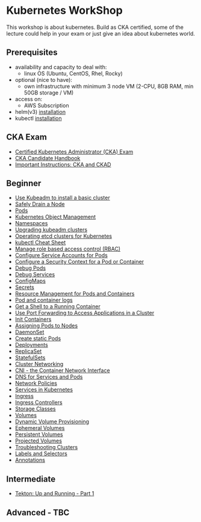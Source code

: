 # Kubernetes WorkShop

This workshop is about kubernetes. Build as CKA certified, some of the lecture could help in your exam or just give an idea about kubernetes world.


## Prerequisites

  - availability and capacity to deal with:
    - linux OS (Ubuntu, CentOS, Rhel, Rocky)
  - optional (nice to have):
    - own infrastructure with minimum 3 node VM (2-CPU, 8GB RAM, min 50GB storage / VM)
  - access on:
    - AWS Subscription
  - helm(v3) [installation](https://helm.sh/docs/intro/install)
  - kubectl [installation](https://kubernetes.io/docs/tasks/tools)


## CKA Exam

  - [Certified Kubernetes Administrator (CKA) Exam](https://training.linuxfoundation.org/certification/certified-kubernetes-administrator-cka/)
  - [CKA Candidate Handbook](https://docs.linuxfoundation.org/tc-docs/certification/lf-handbook2)
  - [Important Instructions: CKA and CKAD](https://docs.linuxfoundation.org/tc-docs/certification/tips-cka-and-ckad)


## Beginner

  - [Use Kubeadm to install a basic cluster](src/00-exam-k8s/README.md)
  - [Safely Drain a Node](https://kubernetes.io/docs/tasks/administer-cluster/safely-drain-node/)
  - [Pods](https://kubernetes.io/docs/concepts/workloads/pods/)
  - [Kubernetes Object Management](https://kubernetes.io/docs/concepts/overview/working-with-objects/object-management/)
  - [Namespaces](https://kubernetes.io/docs/concepts/overview/working-with-objects/namespaces/)
  - [Upgrading kubeadm clusters](https://kubernetes.io/docs/tasks/administer-cluster/kubeadm/kubeadm-upgrade/)
  - [Operating etcd clusters for Kubernetes](https://kubernetes.io/docs/tasks/administer-cluster/configure-upgrade-etcd/)
  - [kubectl Cheat Sheet](https://kubernetes.io/docs/reference/kubectl/cheatsheet/)
  - [Manage role based access control (RBAC)](https://kubernetes.io/docs/reference/access-authn-authz/rbac/)
  - [Configure Service Accounts for Pods](https://kubernetes.io/docs/tasks/configure-pod-container/configure-service-account/)
  - [Configure a Security Context for a Pod or Container](https://kubernetes.io/docs/tasks/configure-pod-container/security-context/)
  - [Debug Pods](https://kubernetes.io/docs/tasks/debug/debug-application/debug-pods/)
  - [Debug Services](https://kubernetes.io/docs/tasks/debug/debug-application/debug-service/)
  - [ConfigMaps](https://kubernetes.io/docs/concepts/configuration/configmap/)
  - [Secrets](https://kubernetes.io/docs/concepts/configuration/secret/)
  - [Resource Management for Pods and Containers](https://kubernetes.io/docs/concepts/configuration/manage-resources-containers/)
  - [Pod and container logs](https://kubernetes.io/docs/concepts/cluster-administration/logging/#basic-logging-in-kubernetes)
  - [Get a Shell to a Running Container](https://kubernetes.io/docs/tasks/debug/debug-application/get-shell-running-container/)
  - [Use Port Forwarding to Access Applications in a Cluster](https://kubernetes.io/docs/tasks/access-application-cluster/port-forward-access-application-cluster/)
  - [Init Containers](https://kubernetes.io/docs/concepts/workloads/pods/init-containers/)
  - [Assigning Pods to Nodes](https://kubernetes.io/docs/concepts/scheduling-eviction/assign-pod-node/)
  - [DaemonSet](https://kubernetes.io/docs/concepts/workloads/controllers/daemonset/)
  - [Create static Pods](https://kubernetes.io/docs/tasks/configure-pod-container/static-pod/)
  - [Deployments](https://kubernetes.io/docs/concepts/workloads/controllers/deployment/)
  - [ReplicaSet](https://kubernetes.io/docs/concepts/workloads/controllers/replicaset/)
  - [StatefulSets](https://kubernetes.io/docs/concepts/workloads/controllers/statefulset/)
  - [Cluster Networking](https://kubernetes.io/docs/concepts/services-networking/)
  - [CNI - the Container Network Interface](https://github.com/containernetworking/cni)
  - [DNS for Services and Pods](https://kubernetes.io/docs/concepts/services-networking/dns-pod-service/)
  - [Network Policies](https://kubernetes.io/docs/concepts/services-networking/network-policies/)
  - [Services in Kubernetes](https://kubernetes.io/docs/concepts/services-networking/service/)
  - [Ingress](https://kubernetes.io/docs/concepts/services-networking/ingress/)
  - [Ingress Controllers](https://kubernetes.io/docs/concepts/services-networking/ingress-controllers/)
  - [Storage Classes](https://kubernetes.io/docs/concepts/storage/storage-classes/)
  - [Volumes](https://kubernetes.io/docs/concepts/storage/volumes/)
  - [Dynamic Volume Provisioning](https://kubernetes.io/docs/concepts/storage/dynamic-provisioning/)
  - [Ephemeral Volumes](https://kubernetes.io/docs/concepts/storage/ephemeral-volumes/)
  - [Persistent Volumes](https://kubernetes.io/docs/concepts/storage/persistent-volumes/)
  - [Projected Volumes](https://kubernetes.io/docs/concepts/storage/projected-volumes/)
  - [Troubleshooting Clusters](https://kubernetes.io/docs/tasks/debug/debug-cluster/)
  - [Labels and Selectors](https://kubernetes.io/docs/concepts/overview/working-with-objects/labels/)
  - [Annotations](https://kubernetes.io/docs/concepts/overview/working-with-objects/annotations/)


## Intermediate

  - [Tekton: Up and Running - Part 1](src/01-int-tekton-1/README.md)


## Advanced - TBC
